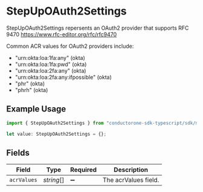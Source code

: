 # StepUpOAuth2Settings

StepUpOAuth2Settings repersents an OAuth2 provider that supports RFC 9470 <https://www.rfc-editor.org/rfc/rfc9470>

 Common ACR values for OAuth2 providers include:
   - "urn:okta:loa:1fa:any" (okta)
   - "urn:okta:loa:1fa:pwd" (okta)
   - "urn:okta:loa:2fa:any" (okta)
   - "urn:okta:loa:2fa:any:ifpossible" (okta)
   - "phr" (okta)
   - "phrh" (okta)

## Example Usage

```typescript
import { StepUpOAuth2Settings } from "conductorone-sdk-typescript/sdk/models/shared";

let value: StepUpOAuth2Settings = {};
```

## Fields

| Field                | Type                 | Required             | Description          |
| -------------------- | -------------------- | -------------------- | -------------------- |
| `acrValues`          | *string*[]           | :heavy_minus_sign:   | The acrValues field. |